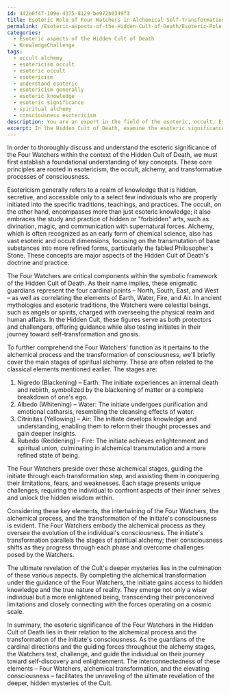 ```yaml
---
id: 442e0f47-109e-4375-8129-be972b0349f3
title: Esoteric Role of Four Watchers in Alchemical Self-Transformation
permalink: /Esoteric-aspects-of-the-Hidden-Cult-of-Death/Esoteric-Role-of-Four-Watchers-in-Alchemical-Self-Transformation/
categories:
  - Esoteric aspects of the Hidden Cult of Death
  - KnowledgeChallenge
tags:
  - occult alchemy
  - esotericism occult
  - esoteric occult
  - esotericism
  - understand esoteric
  - esotericism generally
  - esoteric knowledge
  - esoteric significance
  - spiritual alchemy
  - consciousness esotericism
description: You are an expert in the field of the esoteric, occult, Esoteric aspects of the Hidden Cult of Death and Education. You are a writer of tests, challenges, books and deep knowledge on Esoteric aspects of the Hidden Cult of Death for initiates and students to gain deep insights and understanding from. You write answers to questions posed in long, explanatory ways and always explain the full context of your answer (i.e., related concepts, formulas, examples, or history), as well as the step-by-step thinking process you take to answer the challenges. Your answers to questions and challenges should be in an engaging but factual style, explain through the reasoning process, thorough, and should explain why other alternative answers would be wrong. Summarize the key themes, ideas, and conclusions at the end.
excerpt: In the Hidden Cult of Death, examine the esoteric significance of the Four Watchers, their relation to the Alchemical process, and the transformation of the initiate's consciousness. How do these elements intertwine to manifest the ultimate revelation of the Cult's deeper mysteries?
---
```

In order to thoroughly discuss and understand the esoteric significance of the Four Watchers within the context of the Hidden Cult of Death, we must first establish a foundational understanding of key concepts. These core principles are rooted in esotericism, the occult, alchemy, and transformative processes of consciousness. 

Esotericism generally refers to a realm of knowledge that is hidden, secretive, and accessible only to a select few individuals who are properly initiated into the specific traditions, teachings, and practices. The occult, on the other hand, encompasses more than just esoteric knowledge; it also embraces the study and practice of hidden or "forbidden" arts, such as divination, magic, and communication with supernatural forces. Alchemy, which is often recognized as an early form of chemical science, also has vast esoteric and occult dimensions, focusing on the transmutation of base substances into more refined forms, particularly the fabled Philosopher's Stone. These concepts are major aspects of the Hidden Cult of Death's doctrine and practice.

The Four Watchers are critical components within the symbolic framework of the Hidden Cult of Death. As their name implies, these enigmatic guardians represent the four cardinal points – North, South, East, and West – as well as correlating the elements of Earth, Water, Fire, and Air. In ancient mythologies and esoteric traditions, the Watchers were celestial beings, such as angels or spirits, charged with overseeing the physical realm and human affairs. In the Hidden Cult, these figures serve as both protectors and challengers, offering guidance while also testing initiates in their journey toward self-transformation and gnosis.

To further comprehend the Four Watchers' function as it pertains to the alchemical process and the transformation of consciousness, we'll briefly cover the main stages of spiritual alchemy. These are often related to the classical elements mentioned earlier. The stages are: 

1. Nigredo (Blackening) – Earth: The initiate experiences an internal death and rebirth, symbolized by the blackening of matter or a complete breakdown of one's ego.
2. Albedo (Whitening) – Water: The initiate undergoes purification and emotional catharsis, resembling the cleansing effects of water.
3. Citrinitas (Yellowing) – Air: The initiate develops knowledge and understanding, enabling them to reform their thought processes and gain deeper insights.
4. Rubedo (Reddening) – Fire: The initiate achieves enlightenment and spiritual union, culminating in alchemical transmutation and a more refined state of being.

The Four Watchers preside over these alchemical stages, guiding the initiate through each transformation step, and assisting them in conquering their limitations, fears, and weaknesses. Each stage presents unique challenges, requiring the individual to confront aspects of their inner selves and unlock the hidden wisdom within.

Considering these key elements, the intertwining of the Four Watchers, the alchemical process, and the transformation of the initiate's consciousness is evident. The Four Watchers embody the alchemical process as they oversee the evolution of the individual's consciousness. The initiate's transformation parallels the stages of spiritual alchemy; their consciousness shifts as they progress through each phase and overcome challenges posed by the Watchers.

The ultimate revelation of the Cult's deeper mysteries lies in the culmination of these various aspects. By completing the alchemical transformation under the guidance of the Four Watchers, the initiate gains access to hidden knowledge and the true nature of reality. They emerge not only a wiser individual but a more enlightened being, transcending their preconceived limitations and closely connecting with the forces operating on a cosmic scale.

In summary, the esoteric significance of the Four Watchers in the Hidden Cult of Death lies in their relation to the alchemical process and the transformation of the initiate's consciousness. As the guardians of the cardinal directions and the guiding forces throughout the alchemy stages, the Watchers test, challenge, and guide the individual on their journey toward self-discovery and enlightenment. The interconnectedness of these elements – Four Watchers, alchemical transformation, and the elevating consciousness – facilitates the unraveling of the ultimate revelation of the deeper, hidden mysteries of the Cult.
